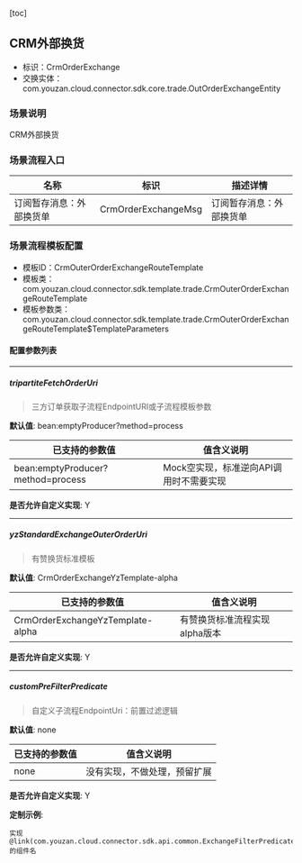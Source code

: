 [toc]

## CRM外部换货
- 标识：CrmOrderExchange
- 交换实体：com.youzan.cloud.connector.sdk.core.trade.OutOrderExchangeEntity
### 场景说明
CRM外部换货
### 场景流程入口

名称 | 标识 | 描述详情
---|---|---
订阅暂存消息：外部换货单 | CrmOrderExchangeMsg | 订阅暂存消息：外部换货单

### 场景流程模板配置
- 模板ID：CrmOuterOrderExchangeRouteTemplate
- 模板类：com.youzan.cloud.connector.sdk.template.trade.CrmOuterOrderExchangeRouteTemplate
- 模板参数类：com.youzan.cloud.connector.sdk.template.trade.CrmOuterOrderExchangeRouteTemplate$TemplateParameters

#### 配置参数列表

---
##### tripartiteFetchOrderUri
> 三方订单获取子流程EndpointURI或子流程模板参数

**默认值**: bean:emptyProducer?method=process

已支持的参数值 | 值含义说明
---|---
bean:emptyProducer?method=process | Mock空实现，标准逆向API调用时不需要实现

**是否允许自定义实现**: Y

---
##### yzStandardExchangeOuterOrderUri
> 有赞换货标准模板

**默认值**: CrmOrderExchangeYzTemplate-alpha

已支持的参数值 | 值含义说明
---|---
CrmOrderExchangeYzTemplate-alpha | 有赞换货标准流程实现alpha版本

**是否允许自定义实现**: Y

---
##### customPreFilterPredicate
> 自定义子流程EndpointUri：前置过滤逻辑

**默认值**: none

已支持的参数值 | 值含义说明
---|---
none | 没有实现，不做处理，预留扩展

**是否允许自定义实现**: Y


**定制示例**:
```
实现@link(com.youzan.cloud.connector.sdk.api.common.ExchangeFilterPredicate)的组件名
```

